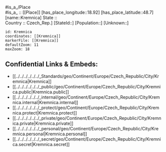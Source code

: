 ﻿---
location: [48.7,18.92] 
mapzoom: [7,12] 
mapmarker: city 
type: City
tags:
- geo/City


SpocWebEntityId: 31632
isDeleted: false
confidential: public

---
#is_a_/Place  
#is_a_ :: [[Place]] 
[has_place_longitude::18.92] 
[has_place_latitude::48.7] 
[name::Kremnica] 
State ::  
Country :: Czech_Rep.] 
[StateId::] 
[Population::] 
[Unknown::] 


```leaflet
id: Kremnica
coordinates: [[Kremnica]] 
markerFile: [[Kremnica]] 
defaultZoom: 11 
maxZoom: 18
```


## Confidential Links & Embeds: 
- [[../../../../../../_Standards/geo/Continent/Europe/Czech_Republic/City/Kremnica|Kremnica]] 
- [[../../../../../../_public/geo/Continent/Europe/Czech_Republic/City/Kremnica.public|Kremnica.public]] 
- [[../../../../../../_internal/geo/Continent/Europe/Czech_Republic/City/Kremnica.internal|Kremnica.internal]] 
- [[../../../../../../_protect/geo/Continent/Europe/Czech_Republic/City/Kremnica.protect|Kremnica.protect]] 
- [[../../../../../../_private/geo/Continent/Europe/Czech_Republic/City/Kremnica.private|Kremnica.private]] 
- [[../../../../../../_personal/geo/Continent/Europe/Czech_Republic/City/Kremnica.personal|Kremnica.personal]] 
- [[../../../../../../_secret/geo/Continent/Europe/Czech_Republic/City/Kremnica.secret|Kremnica.secret]] 
